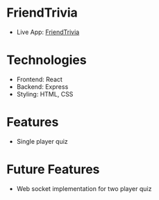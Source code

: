 # FriendTrivia

* Live App: <a href="https://friend-trivia.herokuapp.com/">FriendTrivia</a>

# Technologies
* Frontend: React
* Backend: Express
* Styling: HTML, CSS

# Features
* Single player quiz

# Future Features
* Web socket implementation for two player quiz
